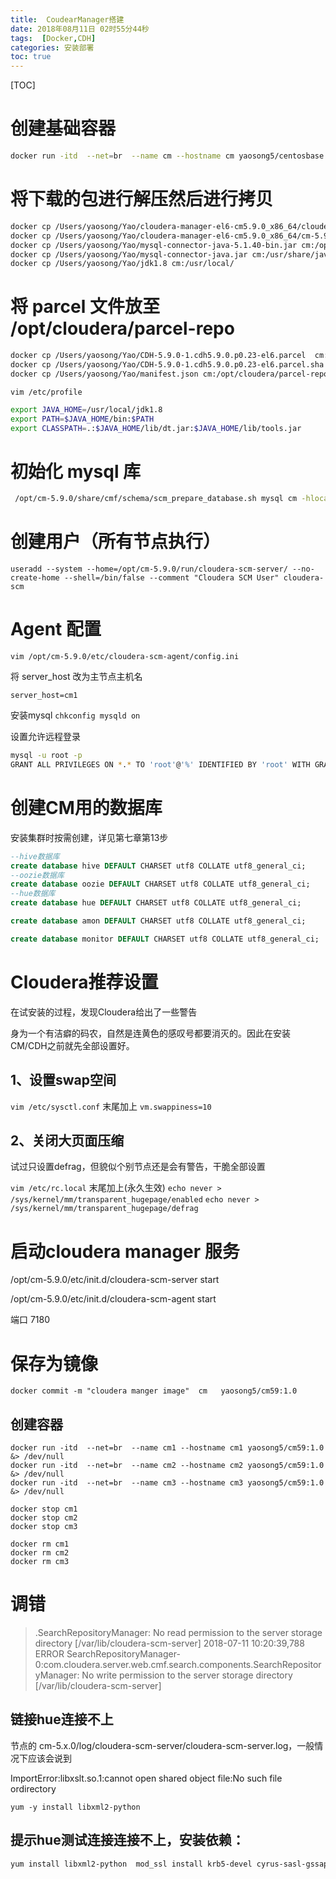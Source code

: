 ```yaml
---
title:  CoudearManager搭建
date: 2018年08月11日 02时55分44秒
tags:  [Docker,CDH]
categories: 安装部署
toc: true
---
```


[TOC]



# 创建基础容器

```bash
docker run -itd  --net=br  --name cm --hostname cm yaosong5/centosbase:1.0 &> /dev/null
```



# 将下载的包进行解压然后进行拷贝

```bash
docker cp /Users/yaosong/Yao/cloudera-manager-el6-cm5.9.0_x86_64/cloudera cm:/opt/
docker cp /Users/yaosong/Yao/cloudera-manager-el6-cm5.9.0_x86_64/cm-5.9.0 cm:/opt/
docker cp /Users/yaosong/Yao/mysql-connector-java-5.1.40-bin.jar cm:/opt/cm-5.9.0/share/cmf/lib/
docker cp /Users/yaosong/Yao/mysql-connector-java.jar cm:/usr/share/java/
docker cp /Users/yaosong/Yao/jdk1.8 cm:/usr/local/
```

<!--more -->

# 将 parcel 文件放至 /opt/cloudera/parcel-repo

```bash
docker cp /Users/yaosong/Yao/CDH-5.9.0-1.cdh5.9.0.p0.23-el6.parcel  cm:/opt/cloudera/parcel-repo
docker cp /Users/yaosong/Yao/CDH-5.9.0-1.cdh5.9.0.p0.23-el6.parcel.sha cm:/opt/cloudera/parcel-repo
docker cp /Users/yaosong/Yao/manifest.json cm:/opt/cloudera/parcel-repo
```


`vim /etc/profile`

```bash
export JAVA_HOME=/usr/local/jdk1.8
export PATH=$JAVA_HOME/bin:$PATH
export CLASSPATH=.:$JAVA_HOME/lib/dt.jar:$JAVA_HOME/lib/tools.jar
```

# 初始化 mysql 库

```Bash
 /opt/cm-5.9.0/share/cmf/schema/scm_prepare_database.sh mysql cm -hlocalhost -uroot -proot --scm-host localhost scm scm scm
```

# 创建用户（所有节点执行）

```
useradd --system --home=/opt/cm-5.9.0/run/cloudera-scm-server/ --no-create-home --shell=/bin/false --comment "Cloudera SCM User" cloudera-scm
```

# Agent 配置 

`vim /opt/cm-5.9.0/etc/cloudera-scm-agent/config.ini`

 将 server_host 改为主节点主机名

```
server_host=cm1
```


安装mysql
`chkconfig mysqld on`

设置允许远程登录

```Bash
mysql -u root -p 
GRANT ALL PRIVILEGES ON *.* TO 'root'@'%' IDENTIFIED BY 'root' WITH GRANT OPTION; 
```



# 创建CM用的数据库

安装集群时按需创建，详见第七章第13步

```Sql
--hive数据库
create database hive DEFAULT CHARSET utf8 COLLATE utf8_general_ci;
--oozie数据库
create database oozie DEFAULT CHARSET utf8 COLLATE utf8_general_ci;
--hue数据库
create database hue DEFAULT CHARSET utf8 COLLATE utf8_general_ci;

create database amon DEFAULT CHARSET utf8 COLLATE utf8_general_ci;

create database monitor DEFAULT CHARSET utf8 COLLATE utf8_general_ci;
```



# Cloudera推荐设置

在试安装的过程，发现Cloudera给出了一些警告

身为一个有洁癖的码农，自然是连黄色的感叹号都要消灭的。因此在安装CM/CDH之前就先全部设置好。

## 1、设置swap空间

`vim /etc/sysctl.conf`
末尾加上
`vm.swappiness=10`

## 2、关闭大页面压缩

试过只设置defrag，但貌似个别节点还是会有警告，干脆全部设置

`vim /etc/rc.local`
末尾加上(永久生效)
`echo never > /sys/kernel/mm/transparent_hugepage/enabled`
`echo never > /sys/kernel/mm/transparent_hugepage/defrag`





# 启动cloudera manager 服务

/opt/cm-5.9.0/etc/init.d/cloudera-scm-server start

/opt/cm-5.9.0/etc/init.d/cloudera-scm-agent start

端口 7180



# 保存为镜像

	docker commit -m "cloudera manger image"  cm   yaosong5/cm59:1.0
## 创建容器

	docker run -itd  --net=br  --name cm1 --hostname cm1 yaosong5/cm59:1.0 &> /dev/null
	docker run -itd  --net=br  --name cm2 --hostname cm2 yaosong5/cm59:1.0 &> /dev/null
	docker run -itd  --net=br  --name cm3 --hostname cm3 yaosong5/cm59:1.0 &> /dev/null



```
docker stop cm1
docker stop cm2
docker stop cm3

docker rm cm1
docker rm cm2
docker rm cm3
```





# 调错

> .SearchRepositoryManager: No read permission to the server storage directory [/var/lib/cloudera-scm-server]
> 2018-07-11 10:20:39,788 ERROR SearchRepositoryManager-0:com.cloudera.server.web.cmf.search.components.SearchRepositoryManager: No write permission to the server storage directory [/var/lib/cloudera-scm-server]
>

## 链接hue连接不上

节点的 cm-5.x.0/log/cloudera-scm-server/cloudera-scm-server.log，一般情况下应该会说到

ImportError:libxslt.so.1:cannot open shared object file:No such file ordirectory

```
yum -y install libxml2-python 
```

## 提示hue测试连接连接不上，安装依赖：

```bash
yum install libxml2-python  mod_ssl install krb5-devel cyrus-sasl-gssapi cyrus-sasl-deve libxml2-devel libxslt-devel mysql mysql-devel openldap-devel python-devel python-simplejson sqlite-devel -y
```


